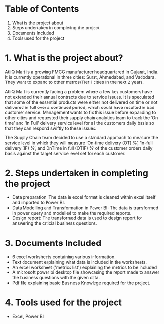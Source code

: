 # Table of Contents
1. What is the project about
2. Steps undertaken in completing the project
3. Documents Included
4. Tools used for the project
# 1. What is the project about?
AtliQ Mart is a growing FMCG manufacturer headquartered in Gujarat, India. It is currently operational in three cities: Surat, Ahmedabad, and Vadodara. They want to expand to other metros/Tier 1 cities in the next 2 years.

AtliQ Mart is currently facing a problem where a few key customers have not extended their annual contracts due to service issues. It is speculated that some of the essential products were either not delivered on time or not delivered in full over a continued period, which could have resulted in bad customer service. Management wants to fix this issue before expanding to other cities and requested their supply chain analytics team to track the ’On time’ and ‘In Full’ delivery service level for all the customers daily basis so that they can respond swiftly to these issues.

The Supply Chain team decided to use a standard approach to measure the service level in which they will measure ‘On-time delivery (OT) %’, ‘In-full delivery (IF) %’, and OnTime in full (OTIF) %’ of the customer orders daily basis against the target service level set for each customer. 

# 2. Steps undertaken in completing the project
- Data preparation: The data in excel format is cleaned within excel itself and imported to Power BI.
- Data Modelling and Transformation in Power BI: The data is transformed in power query and modelled to make the required reports.
- Design report: The transformed data is used to design report for answering the crticial business questions.
# 3. Documents Included
- 6 excel worksheets containing various information.
- Text document explaining what data is included in the worksheets.
- An excel worksheet ('metrics list') explaining the metrics to be included
- A microsoft power bi desktop file showcasing the report made to answer the business questions with the given data.
- Pdf file explaining basic Business Knowlege required for the project.
# 4. Tools used for the project
- Excel, Power BI
